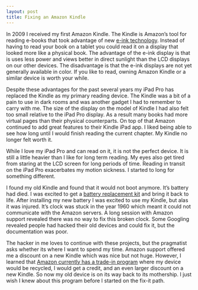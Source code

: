 ```yaml
---
layout: post
title: Fixing an Amazon Kindle
---
```

In 2009 I received my first Amazon Kindle. The Kindle is Amazon’s tool for reading e-books that took advantage of new [e-ink technology](https://en.wikipedia.org/wiki/E_Ink). Instead of having to read your book on a tablet you could read it on a display that looked more like a physical book. The advantage of the e-ink display is that is uses less power and views better in direct sunlight than the LCD displays on our other devices. The disadvantage is that the e-ink displays are not yet generally available in color. If you like to read, owning Amazon Kindle or a similar device is worth your while.

Despite these advantages for the past several years my iPad Pro has replaced the Kindle as my primary reading device. The Kindle was a bit of a pain to use in dark rooms and was another gadget I had to remember to carry with me. The size of the display on the model of Kindle I had also felt too small relative to the iPad Pro display. As a result many books had more virtual pages than their physical counterparts. On top of that Amazon continued to add great features to their Kindle iPad app. I liked being able to see how long until I would finish reading the current chapter. My Kindle no longer felt worth it.

While I love my iPad Pro and can read on it, it is not the perfect device. It is still a little heavier than I like for long term reading. My eyes also get tired from staring at the LCD screen for long periods of time. Reading in transit on the iPad Pro exacerbates my motion sickness. I started to long for something different.

I found my old Kindle and found that it would not boot anymore. It’s battery had died. I was excited to get a [battery replacement kit](https://www.newpower99.com) and bring it back to life. After installing my new battery I was excited to use my Kindle, but alas it was injured. It’s clock was stuck in the year 1960 which meant it could not communicate with the Amazon servers. A long session with Amazon support revealed there was no way to fix this broken clock. Some Googling revealed people had hacked their old devices and could fix it, but the documentation was poor.

The hacker in me loves to continue with these projects, but the pragmatist asks whether its where I want to spend my time. Amazon support offered me a discount on a new Kindle which was nice but not huge. However, I learned that [Amazon currently has a trade-in program](https://amzn.to/2MYkwAj) where my device would be recycled, I would get a credit, and an even larger discount on a new Kindle. So now my old device is on its way back to its mothership. I just wish I knew about this program before I started on the fix-it path.
